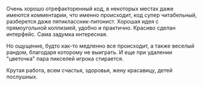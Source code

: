 Очень хорошо отрефакторенный код, в некоторых местах даже имеются комментарии, что именно происходит, код супер читабельный, разберется даже пятиклассник-питонист. Хорошая идея с прямоугольной коллизией, удобно и практично. Красиво сделан интерфейс. Сама задумка интересная.

Но ощущение, будто как-то медленно все происходит, а также веселый рандом, благодаря которому не выиграть. И еще при удалении "цветочка" пара пикселей игрока стирается.

Крутая работа, всем счастья, здоровья, жену красавицу, детей послушных.